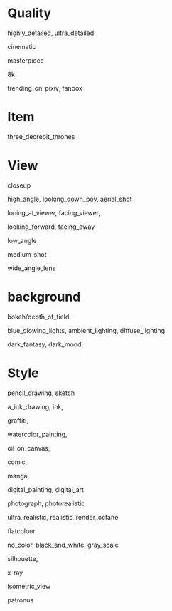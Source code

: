 # Quality

highly_detailed, ultra_detailed

cinematic

masterpiece

8k

trending_on_pixiv, fanbox

# Item
three_decrepit_thrones


# View

closeup

high_angle, looking_down_pov, aerial_shot

looing_at_viewer, facing_viewer, 

looking_forward, facing_away

low_angle



medium_shot

wide_angle_lens

# background

bokeh/depth_of_field


blue_glowing_lights, ambient_lighting, diffuse_lighting

dark_fantasy, dark_mood, 

# Style

pencil_drawing, sketch

a_ink_drawing, ink, 

graffiti, 

watercolor_painting, 

oil_on_canvas,

comic, 

manga,

digital_painting, digital_art

photograph, photorealistic

ultra_realistic, realistic_render_octane

flatcolour

no_color, black_and_white, gray_scale

silhouette, 

x-ray

isometric_view

patronus